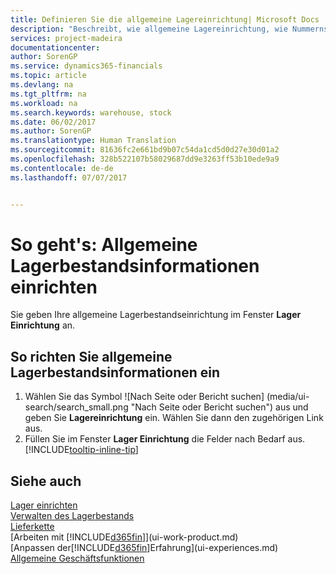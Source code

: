 ```yaml
---
title: Definieren Sie die allgemeine Lagereinrichtung| Microsoft Docs
description: "Beschreibt, wie allgemeine Lagereinrichtung, wie Nummernserien und Lagerorte definiert werden, sodass Sie Ihr Lager und Ihren Vorrat verwalten können."
services: project-madeira
documentationcenter: 
author: SorenGP
ms.service: dynamics365-financials
ms.topic: article
ms.devlang: na
ms.tgt_pltfrm: na
ms.workload: na
ms.search.keywords: warehouse, stock
ms.date: 06/02/2017
ms.author: SorenGP
ms.translationtype: Human Translation
ms.sourcegitcommit: 81636fc2e661bd9b07c54da1cd5d0d27e30d01a2
ms.openlocfilehash: 328b522107b58029687dd9e3263ff53b10ede9a9
ms.contentlocale: de-de
ms.lasthandoff: 07/07/2017


---
```

# <a name="how-to-set-up-general-inventory-information"></a>So geht's: Allgemeine Lagerbestandsinformationen einrichten
Sie geben Ihre allgemeine Lagerbestandseinrichtung im Fenster **Lager Einrichtung** an.

## <a name="to-set-up-general-inventory-information"></a>So richten Sie allgemeine Lagerbestandsinformationen ein
1. Wählen Sie das Symbol ![Nach Seite oder Bericht suchen] (media/ui-search/search_small.png "Nach Seite oder Bericht suchen") aus und geben Sie **Lagereinrichtung** ein. Wählen Sie dann den zugehörigen Link aus.
2. Füllen Sie im Fenster **Lager Einrichtung** die Felder nach Bedarf aus. [!INCLUDE[tooltip-inline-tip](includes/tooltip-inline-tip_md.md)]

## <a name="see-also"></a>Siehe auch
[Lager einrichten](inventory-setup-inventory.md)  
[Verwalten des Lagerbestands](inventory-manage-inventory.md)  
[Lieferkette](madeira-supply-chain.md)  
[Arbeiten mit [!INCLUDE[d365fin](includes/d365fin_md.md)]](ui-work-product.md)  
[Anpassen der[!INCLUDE[d365fin](includes/d365fin_md.md)]Erfahrung](ui-experiences.md)  
[Allgemeine Geschäftsfunktionen](ui-across-business-areas.md)


